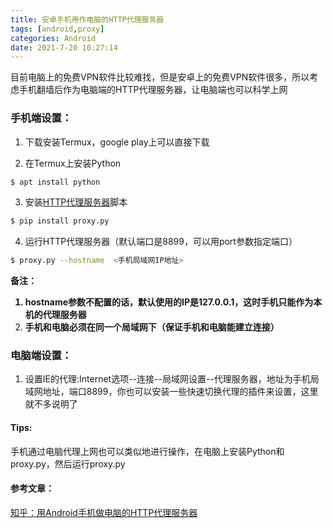 ```yaml
---
title: 安卓手机用作电脑的HTTP代理服务器
tags: [android,proxy]
categories: Android
date: 2021-7-20 10:27:14
---
```

目前电脑上的免费VPN软件比较难找，但是安卓上的免费VPN软件很多，所以考虑手机翻墙后作为电脑端的HTTP代理服务器，让电脑端也可以科学上网

### 手机端设置：

1. 下载安装Termux，google play上可以直接下载

2. 在Termux上安装Python
``` bash
$ apt install python
```
3. 安装[HTTP代理服务器](https://github.com/abhinavsingh/proxy.py "proxy.py")脚本
``` bash
$ pip install proxy.py
```
4. 运行HTTP代理服务器（默认端口是8899，可以用port参数指定端口）
``` bash
$ proxy.py --hostname  <手机局域网IP地址>
```
<strong> 备注：
1. hostname参数不配置的话，默认使用的IP是127.0.0.1，这时手机只能作为本机的代理服务器
2. 手机和电脑必须在同一个局域网下（保证手机和电脑能建立连接） </strong>

### 电脑端设置：
1. 设置IE的代理:Internet选项--连接--局域网设置--代理服务器，地址为手机局域网地址，端口8899，你也可以安装一些快速切换代理的插件来设置，这里就不多说明了

#### Tips:
手机通过电脑代理上网也可以类似地进行操作，在电脑上安装Python和proxy.py，然后运行proxy.py

#### 参考文章：
[知乎：用Android手机做电脑的HTTP代理服务器](https://zhuanlan.zhihu.com/p/22683468)
